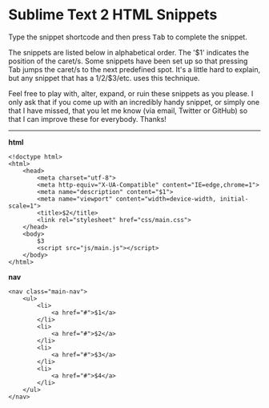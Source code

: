 # Sublime Text 2 HTML Snippets

Type the snippet shortcode and then press <kbd>Tab</kbd> to complete the snippet.

The snippets are listed below in alphabetical order. The '$1' indicates the
position of the caret/s. Some snippets have been set up so that pressing Tab
jumps the caret/s to the next predefined spot. It's a little hard to explain,
but any snippet that has a $1/$2/$3/etc. uses this technique.

Feel free to play with, alter, expand, or ruin these snippets as you please. I
only ask that if you come up with an incredibly handy snippet, or simply one that
I have missed, that you let me know (via email, Twitter or GitHub) so that I
can improve these for everybody. Thanks!

---

__html__

    <!doctype html>
    <html>
        <head>
            <meta charset="utf-8">
            <meta http-equiv="X-UA-Compatible" content="IE=edge,chrome=1">
            <meta name="description" content="$1">
            <meta name="viewport" content="width=device-width, initial-scale=1">
            <title>$2</title>
            <link rel="stylesheet" href="css/main.css">
        </head>
        <body>
            $3
            <script src="js/main.js"></script>
        </body>
    </html>

__nav__

    <nav class="main-nav">
        <ul>
            <li>
                <a href="#">$1</a>
            </li>
            <li>
                <a href="#">$2</a>
            </li>
            <li>
                <a href="#">$3</a>
            </li>
            <li>
                <a href="#">$4</a>
            </li>
        </ul>
    </nav>
